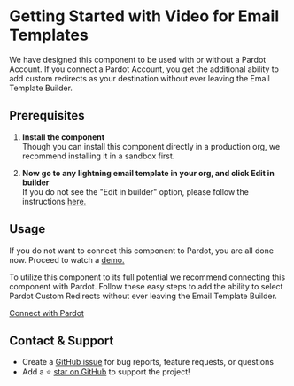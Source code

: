 # Getting Started with Video for Email Templates

We have designed this component to be used with or without a Pardot Account.
If you connect a Pardot Account, you get the additional ability to add custom redirects as your destination without ever leaving the Email Template Builder.

## Prerequisites

1. **Install the component**<br>
   Though you can install this component directly in a production org, we recommend installing it in a sandbox first.

1. **Now go to any lightning email template in your org, and click Edit in builder**<br>
   If you do not see the "Edit in builder" option, please follow the instructions [here.](https://help.salesforce.com/articleView?id=email_template_builder_create.htm&type=0)

## Usage

If you do not want to connect this component to Pardot, you are all done now. Proceed to watch a [demo.](demo)

To utilize this component to its full potential we recommend connecting this component with Pardot. Follow these easy steps to add the ability to select Pardot Custom Redirects without ever leaving the Email Template Builder.

[Connect with Pardot](connectingpardot)

## Contact & Support

- Create a [GitHub issue](https://github.com/SalesforceLabs/Video-Email/issues) for bug reports, feature requests, or questions
- Add a ⭐️ [star on GitHub](https://github.com/SalesforceLabs/Video-Email) to support the project!

<!-- GitHub Buttons -->
<script async defer src="https://buttons.github.io/buttons.js"></script>

